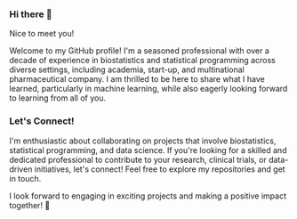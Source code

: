 ### Hi there 👋

Nice to meet you!

Welcome to my GitHub profile! I'm a seasoned professional with over a decade of experience in biostatistics and statistical programming across diverse settings, including academia, start-up, and multinational pharmaceutical company. I am thrilled to be here to share what I have learned, particularly in machine learning, while also eagerly looking forward to learning from all of you.

### Let's Connect! 
I'm enthusiastic about collaborating on projects that involve biostatistics, statistical programming, and data science. If you're looking for a skilled and dedicated professional to contribute to your research, clinical trials, or data-driven initiatives, let's connect! Feel free to explore my repositories and get in touch.

I look forward to engaging in exciting projects and making a positive impact together! 🤝

